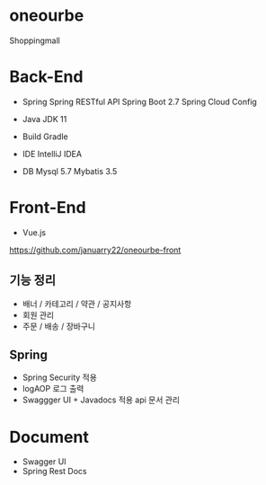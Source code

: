 # oneourbe
Shoppingmall

# Back-End 

- Spring
    Spring RESTful API 
    Spring Boot 2.7
    Spring Cloud Config
- Java
  JDK 11 
  
- Build
  Gradle

- IDE 
  IntelliJ IDEA

- DB
  Mysql 5.7
  Mybatis 3.5

# Front-End 
  - Vue.js
  
  https://github.com/januarry22/oneourbe-front

## 기능 정리
   - 배너 / 카테고리 / 약관 / 공지사항
   - 회원 관리
   - 주문 / 배송 / 장바구니
   

## Spring
   - Spring Security 적용
   - logAOP 로그 출력
   - Swaggger UI + Javadocs 적용 api 문서 관리

# Document
   - Swagger UI
   - Spring Rest Docs
